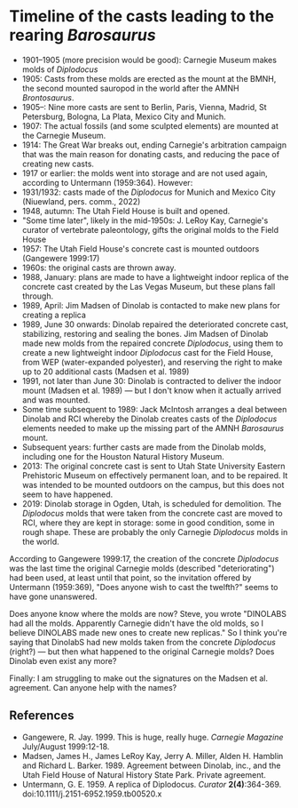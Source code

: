 # Timeline of the casts leading to the rearing _Barosaurus_

* 1901–1905 (more precision would be good): Carnegie Museum makes molds of _Diplodocus_
* 1905: Casts from these molds are erected as the mount at the BMNH, the second mounted sauropod in the world after the AMNH _Brontosaurus_.
* 1905–: Nine more casts are sent to  Berlin, Paris, Vienna, Madrid, St Petersburg, Bologna, La Plata, Mexico City and Munich.
* 1907: The actual fossils (and some sculpted elements) are mounted at the Carnegie Museum.
* 1914: The Great War breaks out, ending Carnegie's arbitration campaign that was the main reason for donating casts, and reducing the pace of creating new casts.
* 1917 or earlier: the molds went into storage and are not used again, according to Untermann (1959:364). However:
* 1931/1932: casts made of the _Diplodocus_ for Munich and Mexico City (Niuewland, pers. comm., 2022)
* 1948, autumn: The Utah Field House is built and opened.
* "Some time later", likely in the mid-1950s: J. LeRoy Kay, Carnegie's curator of vertebrate paleontology, gifts the original molds to the Field House
* 1957: The Utah Field House's concrete cast is mounted outdoors (Gangewere 1999:17)
* 1960s: the original casts are thrown away.
* 1988, January: plans are made to have a lightweight indoor replica of the concrete cast created by the Las Vegas Museum, but these plans fall through.
* 1989, April: Jim Madsen of Dinolab is contacted to make new plans for creating a replica
* 1989, June 30 onwards: Dinolab repaired the deteriorated concrete cast, stabilizing, restoring and sealing the bones. Jim Madsen of Dinolab made new molds from the repaired concrete _Diplodocus_, using them to create a new lightweight indoor _Diplodocus_ cast for the Field House, from WEP (water-expanded polyester), and reserving the right to make up to 20 additional casts (Madsen et al. 1989)
* 1991, not later than June 30: Dinolab is contracted to deliver the indoor mount (Madsen et al. 1989) — but I don't know when it actually arrived and was mounted.
* Some time subsequent to 1989: Jack McIntosh arranges a deal between Dinolab and RCI whereby the Dinolab creates casts of the _Diplodocus_ elements needed to make up the missing part of the AMNH _Barosaurus_ mount.
* Subsequent years: further casts are made from the Dinolab molds, including one for the Houston Natural History Museum.
* 2013: The original concrete cast is sent to Utah State University Eastern Prehistoric Museum on effectively permanent loan, and to be repaired. It was intended to be mounted outdoors on the campus, but this does not seem to have happened.
* 2019: Dinolab storage in Ogden, Utah, is scheduled for demolition. The _Diplodocus_ molds that were taken from the concrete cast are moved to RCI, where they are kept in storage: some in good condition, some in rough shape. These are probably the only Carnegie _Diplodocus_ molds in the world.

According to Gangewere 1999:17, the creation of the concrete _Diplodocus_ was the last time the original Carnegie molds (described  "deteriorating") had been used, at least until that point, so the invitation offered by Untermann (1959:369), "Does anyone wish to cast the twelfth?" seems to have gone unanswered.

Does anyone know where the molds are now? Steve, you wrote "DINOLABS had all the molds. Apparently Carnegie didn't have the old molds, so I believe DINOLABS made new ones to create new replicas." So I think you're saying that DinolabS had new molds taken from the concrete _Diplodocus_ (right?) — but then what happened to the original Carnegie molds? Does Dinolab even exist any more?

Finally: I am struggling to make out the signatures on the Madsen et al. agreement. Can anyone help with the names?


## References

* Gangewere, R. Jay. 1999. This is huge, really huge. _Carnegie Magazine_ July/August 1999:12-18.
* Madsen, James H., James LeRoy Kay, Jerry A. Miller, Alden H. Hamblin and Richard L. Barker. 1989. Agreement between Dinolab, inc., and the Utah Field House of Natural History State Park. Private agreement.
* Untermann, G. E. 1959. A replica of Diplodocus. _Curator_ **2(4)**:364-369. doi:10.1111/j.2151-6952.1959.tb00520.x

